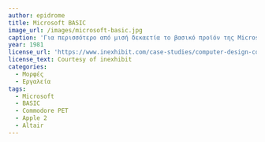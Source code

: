 ```yaml
---
author: epidrome
title: Microsoft BASIC 
image_url: /images/microsoft-basic.jpg
caption: 'Για περισσότερο από μισή δεκαετία το βασικό προϊόν της Microsoft ήταν η γλώσσα προγραμματισμού BASIC για τους μικροϋπολογιστές της δεκαετίας του 1970, όπως ήταν ο Apple 2 και ο Commodore PET. H τεχνογνωσία που είχε αναπτύξει για την μεταφορά της BASIC από τους κεντρικούς υπολογιστές στον Altair, μπορούσε να προσαρμοστεί σε μια μεγάλη γκάμα μικροϋπολογιστών.' 
year: 1981 
license_url: 'https://www.inexhibit.com/case-studies/computer-design-commodore-pet-2001-1977/' 
license_text: Courtesy of inexhibit 
categories:
  - Μορφές 
  - Εργαλεία 
tags:
  - Microsoft 
  - BASIC 
  - Commodore PET
  - Apple 2
  - Altair
---
```

